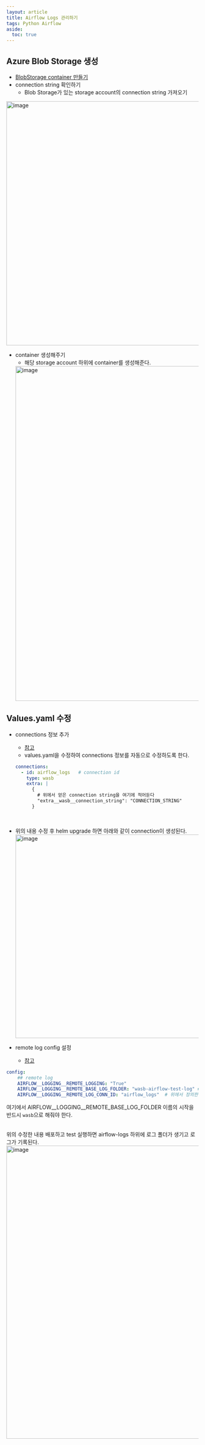 ```yaml
---
layout: article
title: Airflow Logs 관리하기
tags: Python Airflow
aside:
  toc: true
---
```


## Azure Blob Storage 생성

- [BlobStorage container 만들기](https://docs.microsoft.com/ko-kr/azure/storage/blobs/storage-quickstart-blobs-portal#create-a-container)
- connection string 확인하기
    - Blob Storage가 있는 storage account의 connection string 가져오기
<img width="638" alt="image" src="https://github.com/2cong/2cong/assets/60612551/72a1ad89-943f-478b-8914-50b9a06cbd1b">


- container 생성해주기
    - 해당 storage account 하위에 container를 생성해준다.
  <img width="875" alt="image" src="https://github.com/2cong/2cong/assets/60612551/c81846ac-f98f-40dd-ad55-971635d3da9e">

## Values.yaml 수정

- connections 정보 추가
    - [참고](https://github.com/airflow-helm/charts/blob/main/charts/airflow/docs/faq/dags/airflow-connections.md#azure-blob-storage-connection)
    - values.yaml을 수정하여 connections 정보를 자동으로 수정하도록 한다.
    
    ```yaml
    connections:
      - id: airflow_logs   # connection id
        type: wasb
        extra: |
          { 
            # 위에서 얻은 connection string을 여기에 적어둔다
            "extra__wasb__connection_string": "CONNECTION_STRING"
          }
    ```
   
<br>
 
- 위의 내용 수정 후 helm upgrade 하면 아래와 같이 connection이 생성된다.
  <img width="532" alt="image" src="https://github.com/2cong/2cong/assets/60612551/a301aeff-da06-46bb-b1c4-38da3336d701">


- remote log config 설정
    - [참고](https://github.com/airflow-helm/charts/blob/main/charts/airflow/docs/faq/monitoring/log-persistence.md)

```yaml
config:
    ## remote log
    AIRFLOW__LOGGING__REMOTE_LOGGING: "True"
    AIRFLOW__LOGGING__REMOTE_BASE_LOG_FOLDER: "wasb-airflow-test-log" # 생성할 container 이름
    AIRFLOW__LOGGING__REMOTE_LOG_CONN_ID: "airflow_logs"  # 위에서 정의한 conn_id
```

여기에서 AIRFLOW__LOGGING__REMOTE_BASE_LOG_FOLDER 이름의 시작을 반드시 `wasb`으로 해줘야 한다.

<br>
위의 수정한 내용 배포하고 test 실행하면 airflow-logs 하위에 로그 폴더가 생기고 로그가 기록된다.

<img width="766" alt="image" src="https://github.com/2cong/2cong/assets/60612551/8c2bd751-a31e-48b5-aeaa-d564220b23f8">

<br>
<br>